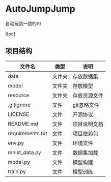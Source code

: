 # AutoJumpJump
自动玩跳一跳的AI

[toc]

## 项目结构

| 文件名 | 类型 | 说明 |
| --- | --- | --- |
| data | 文件夹 | 存放数据集 |
| model | 文件夹 | 存放模型 |
| resource | 文件夹 | 存放资源文件 |
|.gitignore | 文件 | git忽略文件 |
| LICENSE | 文件 | 开源协议 |
| README.md | 文件 | 项目说明文档 |
| requirements.txt | 文件 | 项目依赖包 |
|env.py | 文件 | 环境文件 |
|mnist_data.py | 文件 | 数据集加载 |
|model.py | 文件 | 模型构建 |
|train.py | 文件 | 模型训练 |

